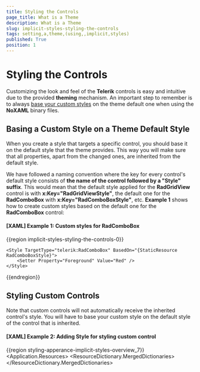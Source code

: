 ```yaml
---
title: Styling the Controls 
page_title: What is a Theme
description: What is a Theme
slug: implicit-styles-styling-the-controls
tags: setting,a,theme,(using,,implicit,styles)
published: True
position: 1
---
```


# Styling the Controls 

Customizing the look and feel of the **Telerik** controls is easy and intuitive due to the provided **theming** mechanism. An important step to remember is to always [base your custom styles](#basing-a-custom-style-on-a-theme-default-style) on the theme default one when using the **NoXAML** binary files. 

## Basing a Custom Style on a Theme Default Style

When you create a style that targets a specific control, you should base it on the default style that the theme provides. This way you will make sure that all properties, apart from the changed ones, are inherited from the default style.

We have followed a naming convention where the key for every control's default style consists of **the name of the control followed by a "Style" suffix**. This would mean that the default style applied for the **RadGridView** control is with **x:Key="RadGridViewStyle"**, the default one for the **RadComboBox** with **x:Key="RadComboBoxStyle"**, etc. **Example 1** shows how to create custom styles based on the default one for the **RadComboBox** control:

#### **[XAML] Example 1: Custom styles for RadComboBox**
{{region implicit-styles-styling-the-controls-0}}
	<Style x:Key="CustomStyle" TargetType="telerik:RadComboBox" BasedOn="{StaticResource RadComboBoxStyle}">
    	<Setter Property="Foreground" Value="Green" />
	</Style>

	<Style TargetType="telerik:RadComboBox" BasedOn="{StaticResource RadComboBoxStyle}">
    	<Setter Property="Foreground" Value="Red" />
	</Style>
{{endregion}}

## Styling Custom Controls

Note that custom controls will not automatically receive the inherited control's style. You will have to base your custom style on the default style of the control that is inherited.

#### __[XAML] Example 2: Adding Style for styling custom control__
{{region styling-apperance-implicit-styles-overview_7}}
    <Application.Resources>
      <ResourceDictionary>
        <ResourceDictionary.MergedDictionaries>
          <ResourceDictionary Source="Themes/System.Windows.xaml" />
          <ResourceDictionary Source="Themes/Telerik.Windows.Controls.xaml" />
          <ResourceDictionary Source="Themes/Telerik.Windows.Controls.GridView.xaml" />
          <ResourceDictionary Source="Themes/Telerik.Windows.Controls.Input.xaml" />
        </ResourceDictionary.MergedDictionaries>
        <Style TargetType="local:MyCustomGrid" BasedOn="{StaticResource RadGridViewStyle}" />
      </ResourceDictionary>
    </Application.Resources>
{{endregion}}

You will then need to set the control's **DefaultStyleKey**.

#### __[C#] Example 3: Setting the DefaultStyleKey for styling custom control__
{{region styling_customstyles}}
    public class MyCustomGrid : RadGridView
    {
        public MyCustomGrid()
        {
            this.DefaultStyleKey = typeof(MyCustomGrid);
        }
    }
{{endregion}}

#### __[VB.NET] Example 3: Setting the DefaultStyleKey for styling custom control__
{{region styling_customstyles-2}}
    Public Class MyCustomGrid
        Inherits RadGridView
        Public Sub New()
            Me.DefaultStyleKey = GetType(MyCustomGrid)
        End Sub
    End Class
{{endregion}}

>You might also have a look at the [Setting a Theme on a Custom Control](http://docs.telerik.com/devtools/wpf/styling-and-appearance/stylemanager/styling-apperance-custom-control) article.

## Control Styles Dependencies

**Example 4** lists the XAML files corresponding to the Telerik assemblies and the dependencies between them.
        
#### __[XAML] Example 4: All XAML files corresponding to the Telerik assemblies__

{{region styling-apperance-implicit-styles-overview_3}}
    <Application.Resources>
        <ResourceDictionary>
            <ResourceDictionary.MergedDictionaries>
    
                <!-- Telerik.Windows.Controls is used by all assemblies -->            
                <ResourceDictionary Source="Themes/Telerik.Windows.Controls.xaml" />
    
                <ResourceDictionary Source="Themes/System.Windows.xaml" />    
                <ResourceDictionary Source="Themes/Telerik.Windows.Controls.Input.xaml" />
    
                <!-- Requires: System.Windows.xaml -->
                <ResourceDictionary Source="Themes/Telerik.Windows.Controls.Navigation.xaml" />
    
                 <ResourceDictionary Source="Themes/Telerik.Windows.Controls.Chart.xaml" />
    
                <!-- Requires: Telerik.Windows.Controls.Input -->    
                <ResourceDictionary Source="Themes/Telerik.Windows.Controls.Data.xaml" />
    
                <ResourceDictionary Source="Themes/Telerik.Windows.Controls.DataVisualization.xaml" />
    
                <!-- Requires: Telerik.Windows.Controls.Navigation -->
                <ResourceDictionary Source="Themes/Telerik.Windows.Controls.Docking.xaml" />
    
                <ResourceDictionary Source="Themes/Telerik.Windows.Controls.Expressions.xaml" />
    
                <ResourceDictionary Source="Themes/Telerik.Windows.Controls.FixedDocumentViewers.xaml" />
    
                <!-- Requires: Telerik.Windows.Controls.Input -->
                <ResourceDictionary Source="Themes/Telerik.Windows.Controls.GridView.xaml" />
    
                <ResourceDictionary Source="Themes/Telerik.Windows.Controls.ImageEditor.xaml" />
    
                <!-- Requires: Telerik.Windows.Controls.Input, Telerik.Windows.Controls.Navigation -->
                <ResourceDictionary Source="Themes/Telerik.Windows.Controls.RibbonView.xaml" />
    
                <ResourceDictionary Source="Themes/Telerik.Windows.Controls.RichTextBoxUI.xaml" />
    
                <!-- Requires: System.Windows, Telerik.Windows.Controls.Input, Telerik.Windows.Controls.Navigation -->
                <ResourceDictionary Source="Themes/Telerik.Windows.Controls.ScheduleView.xaml" />
    
                <!-- Requires: Telerik.Windows.Controls.Input, Telerik.Windows.Controls.Navigation -->
                <ResourceDictionary Source="Themes/Telerik.Windows.Documents.xaml" />
            </ResourceDictionary.MergedDictionaries>
        </ResourceDictionary>
    </Application.Resources>
{{endregion}}


## See Also

* [Switching Custom Styles with Themes at Runtime]({%slug styling-apperance-custom-styles-themes-runtime%})

* [Switching Themes at Design-Time]({%slug styling-apperance-swiching-themes-design-time%})

* [Setting a Theme on MS Controls]({%slug styling-apperance-themes-mscontrols%})
